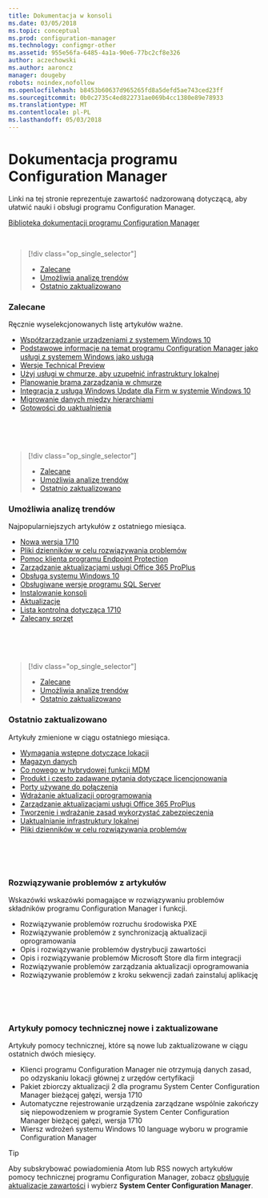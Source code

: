 ```yaml
---
title: Dokumentacja w konsoli
ms.date: 03/05/2018
ms.topic: conceptual
ms.prod: configuration-manager
ms.technology: configmgr-other
ms.assetid: 955e56fa-6485-4a1a-90e6-77bc2cf8e326
author: aczechowski
ms.author: aaroncz
manager: dougeby
robots: noindex,nofollow
ms.openlocfilehash: b8453b60637d965265fd8a5defd5ae743ced23ff
ms.sourcegitcommit: 0b0c2735c4ed822731ae069b4cc1380e89e78933
ms.translationtype: MT
ms.contentlocale: pl-PL
ms.lasthandoff: 05/03/2018
---
```

<!-- 
TFS 1357546
This page displays in-console, under the Support workspace, Documentation node. 
-->


# <a name="configuration-manager-documentation"></a>Dokumentacja programu Configuration Manager
Linki na tej stronie reprezentuje zawartość nadzorowaną dotyczącą, aby ułatwić nauki i obsługi programu Configuration Manager. 

[Biblioteka dokumentacji programu Configuration Manager](https://docs.microsoft.com/sccm)


</br>

<a name="bkmk_recommend"></a>  

> [!div class="op_single_selector"]
> - [Zalecane](#bkmk_recommend)
> - [Umożliwia analizę trendów](#bkmk_trend)
> - [Ostatnio zaktualizowano](#bkmk_update)

### <a name="recommended"></a>Zalecane 
Ręcznie wyselekcjonowanych listę artykułów ważne.

- [Współzarządzanie urządzeniami z systemem Windows 10](/sccm/core/clients/manage/co-management-overview)
- [Podstawowe informacje na temat programu Configuration Manager jako usługi z systemem Windows jako usługą](/sccm/core/understand/configuration-manager-and-windows-as-service)
- [Wersje Technical Preview](/sccm/core/get-started/technical-preview)
- [Użyj usługi w chmurze, aby uzupełnić infrastruktury lokalnej](/sccm/core/understand/use-cloud-services)
- [Planowanie brama zarządzania w chmurze](/sccm/core/clients/manage/plan-cloud-management-gateway)
- [Integracja z usługą Windows Update dla Firm w systemie Windows 10](/sccm/sum/deploy-use/integrate-windows-update-for-business-windows-10)
- [Migrowanie danych między hierarchiami](/sccm/core/migration/migrate-data-between-hierarchies)
- [Gotowości do uaktualnienia](/sccm/core/clients/manage/upgrade/upgrade-analytics)


</br>

</br>

</br>

<a name="bkmk_trend"></a>  

> [!div class="op_single_selector"]
> - [Zalecane](#bkmk_recommend)
> - [Umożliwia analizę trendów](#bkmk_trend)
> - [Ostatnio zaktualizowano](#bkmk_update)

### <a name="trending"></a>Umożliwia analizę trendów
Najpopularniejszych artykułów z ostatniego miesiąca.

- [Nowa wersja 1710](/sccm/core/plan-design/changes/whats-new-in-version-1710)
- [Pliki dzienników w celu rozwiązywania problemów](/sccm/core/plan-design/hierarchy/log-files)
- [Pomoc klienta programu Endpoint Protection](/sccm/protect/deploy-use/endpoint-protection-client-help)
- [Zarządzanie aktualizacjami usługi Office 365 ProPlus](/sccm/sum/deploy-use/manage-office-365-proplus-updates)
- [Obsługa systemu Windows 10](/sccm/core/plan-design/configs/support-for-windows-10)
- [Obsługiwane wersje programu SQL Server](/sccm/core/plan-design/configs/support-for-sql-server-versions)
- [Instalowanie konsoli](/sccm/core/servers/deploy/install/install-consoles)
- [Aktualizacje](/sccm/core/servers/manage/updates)
- [Lista kontrolna dotycząca 1710](/sccm/core/servers/manage/checklist-for-installing-update-1710)
- [Zalecany sprzęt](/sccm/core/plan-design/configs/recommended-hardware)


</br>

</br>

</br>

<a name="bkmk_update"></a>  

> [!div class="op_single_selector"]
> - [Zalecane](#bkmk_recommend)
> - [Umożliwia analizę trendów](#bkmk_trend)
> - [Ostatnio zaktualizowano](#bkmk_update)

### <a name="recently-updated"></a>Ostatnio zaktualizowano
Artykuły zmienione w ciągu ostatniego miesiąca.

- [Wymagania wstępne dotyczące lokacji](/sccm/core/plan-design/configs/site-and-site-system-prerequisites)
- [Magazyn danych](/sccm/core/servers/manage/data-warehouse)
- [Co nowego w hybrydowej funkcji MDM](/sccm/mdm/understand/whats-new-in-hybrid-mobile-device-management)
- [Produkt i często zadawane pytania dotyczące licencjonowania](/sccm/core/understand/product-and-licensing-faq)
- [Porty używane do połączenia](/sccm/core/plan-design/hierarchy/ports)
- [Wdrażanie aktualizacji oprogramowania](/sccm/sum/deploy-use/deploy-software-updates)
- [Zarządzanie aktualizacjami usługi Office 365 ProPlus](/sccm/sum/deploy-use/manage-office-365-proplus-updates)
- [Tworzenie i wdrażanie zasad wykorzystać zabezpieczenia](/sccm/protect/deploy-use/create-deploy-exploit-guard-policy)
- [Uaktualnianie infrastruktury lokalnej](/sccm/core/servers/manage/upgrade-on-premises-infrastructure)
- [Pliki dzienników w celu rozwiązywania problemów](/sccm/core/plan-design/hierarchy/log-files)



</br>

</br>

</br>

### <a name="troubleshooting-articles"></a>Rozwiązywanie problemów z artykułów
Wskazówki wskazówki pomagające w rozwiązywaniu problemów składników programu Configuration Manager i funkcji.

- Rozwiązywanie problemów rozruchu środowiska PXE  
- Rozwiązywanie problemów z synchronizacją aktualizacji oprogramowania  
- Opis i rozwiązywanie problemów dystrybucji zawartości  
- Opis i rozwiązywanie problemów Microsoft Store dla firm integracji  
- Rozwiązywanie problemów zarządzania aktualizacji oprogramowania  
- Rozwiązywanie problemów z kroku sekwencji zadań zainstaluj aplikację  


</br>

</br>

</br>

### <a name="new-and-updated-support-articles"></a>Artykuły pomocy technicznej nowe i zaktualizowane
Artykuły pomocy technicznej, które są nowe lub zaktualizowane w ciągu ostatnich dwóch miesięcy.

- Klienci programu Configuration Manager nie otrzymują danych zasad, po odzyskaniu lokacji głównej z urzędów certyfikacji  
- Pakiet zbiorczy aktualizacji 2 dla programu System Center Configuration Manager bieżącej gałęzi, wersja 1710  
- Automatyczne rejestrowanie urządzenia zarządzane wspólnie zakończy się niepowodzeniem w programie System Center Configuration Manager bieżącej gałęzi, wersja 1710  
- Wiersz wdrożeń systemu Windows 10 language wyboru w programie Configuration Manager  

> [!Tip]  
> Aby subskrybować powiadomienia Atom lub RSS nowych artykułów pomocy technicznej programu Configuration Manager, zobacz [obsługuje aktualizacje zawartości](https://support.microsoft.com/help/4089498/) i wybierz **System Center Configuration Manager**.  
